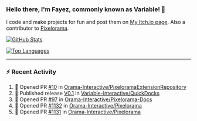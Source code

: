 ### Hello there, I'm Fayez, commonly known as Variable! 👋
I code and make projects for fun and post them on [My Itch.io page](https://variable-industries.itch.io/). Also a contributor to [Pixelorama](https://github.com/Orama-Interactive/Pixelorama).

[![GitHub Stats](https://github-readme-stats.vercel.app/api/?username=Variable-ind&show_icons=true&theme=merko)](https://github.com/anuraghazra/github-readme-stats)

[![Top Languages](https://github-readme-stats.vercel.app/api/top-langs/?username=Variable-ind&layout=compact&theme=merko)](https://github.com/anuraghazra/github-readme-stats)

---

### :zap: Recent Activity

<!--START_SECTION:activity-->
1. 💪 Opened PR [#10](https://github.com/Orama-Interactive/PixeloramaExtensionRepository/pull/10) in [Orama-Interactive/PixeloramaExtensionRepository](https://github.com/Orama-Interactive/PixeloramaExtensionRepository)
2. 🚀 Published release [V0.1](https://github.com/Variable-Interactive/QuickDocks/releases/tag/v0.1) in [Variable-Interactive/QuickDocks](https://github.com/Variable-Interactive/QuickDocks)
3. 💪 Opened PR [#97](https://github.com/Orama-Interactive/Pixelorama-Docs/pull/97) in [Orama-Interactive/Pixelorama-Docs](https://github.com/Orama-Interactive/Pixelorama-Docs)
4. 💪 Opened PR [#1132](https://github.com/Orama-Interactive/Pixelorama/pull/1132) in [Orama-Interactive/Pixelorama](https://github.com/Orama-Interactive/Pixelorama)
5. 💪 Opened PR [#1131](https://github.com/Orama-Interactive/Pixelorama/pull/1131) in [Orama-Interactive/Pixelorama](https://github.com/Orama-Interactive/Pixelorama)
<!--END_SECTION:activity-->

<!--
**Variable-ind/Variable-ind** is a ✨ _special_ ✨ repository because its `README.md` (this file) appears on your GitHub profile.

Here are some ideas to get you started:
- 🌱 I’m currently studying at ...
- 🔭 I’m currently working on ...
- 👯 I’m looking to collaborate on ...
- 🤔 I’m looking for help with ...
- 💬 Ask me about ...
- 📫 How to reach me: ...
- ⚡ Fun fact: ...
-->
